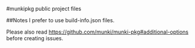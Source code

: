 #munkipkg public project files

##Notes
I prefer to use build-info.json files.

Please also read https://github.com/munki/munki-pkg#additional-options before creating issues.